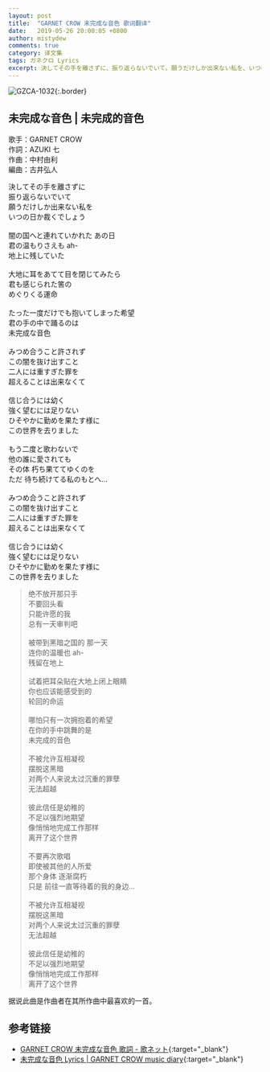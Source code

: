 ```yaml
---
layout: post
title:  "GARNET CROW 未完成な音色 歌词翻译"
date:   2019-05-26 20:00:05 +0800
author: mistydew
comments: true
category: 译文集
tags: ガネクロ Lyrics
excerpt: 決してその手を離さずに、振り返らないでいて。願うだけしか出来ない私を、いつの日か裁くでしょう。
---
```

![GZCA-1032](https://crowsub.github.io/assets/images/discography/single/GZCA-1032.jpg){:.border}

## 未完成な音色 | 未完成的音色

歌手：GARNET CROW<br>
作詞：AZUKI 七<br>
作曲：中村由利<br>
編曲：古井弘人

<div class="lyric-original">
<p>
決してその手を離さずに<br>
振り返らないでいて<br>
願うだけしか出来ない私を<br>
いつの日か裁くでしょう<br>
<br>
闇の国へと連れていかれた あの日<br>
君の温もりさえも ah-<br>
地上に残していた<br>
<br>
大地に耳をあてて目を閉じてみたら<br>
君も感じられた筈の<br>
めぐりくる運命<br>
<br>
たった一度だけでも抱いてしまった希望<br>
君の手の中で踊るのは<br>
未完成な音色<br>
<br>
みつめ合うこと許されず<br>
この闇を抜け出すこと<br>
二人には重すぎた罪を<br>
超えることは出来なくて<br>
<br>
信じ合うには幼く<br>
強く望むには足りない<br>
ひそやかに勤めを果たす様に<br>
この世界を去りました<br>
<br>
もう二度と歌わないで<br>
他の誰に愛されても<br>
その体 朽ち果ててゆくのを<br>
ただ 待ち続けてる私のもとへ…<br>
<br>
みつめ合うこと許されず<br>
この闇を抜け出すこと<br>
二人には重すぎた罪を<br>
超えることは出来なくて<br>
<br>
信じ合うには幼く<br>
強く望むには足りない<br>
ひそやかに勤めを果たす様に<br>
この世界を去りました
</p>
</div>

<div class="lyric-translation">
<blockquote>
绝不放开那只手<br>
不要回头看<br>
只能许愿的我<br>
总有一天审判吧<br>
<br>
被带到黑暗之国的 那一天<br>
连你的温暖也 ah-<br>
残留在地上<br>
<br>
试着把耳朵贴在大地上闭上眼睛<br>
你也应该能感受到的<br>
轮回的命运<br>
<br>
哪怕只有一次拥抱着的希望<br>
在你的手中跳舞的是<br>
未完成的音色<br>
<br>
不被允许互相凝视<br>
摆脱这黑暗<br>
对两个人来说太过沉重的罪孽<br>
无法超越<br>
<br>
彼此信任是幼稚的<br>
不足以强烈地期望<br>
像悄悄地完成工作那样<br>
离开了这个世界<br>
<br>
不要再次歌唱<br>
即使被其他的人所爱<br>
那个身体 逐渐腐朽<br>
只是 前往一直等待着的我的身边...<br>
<br>
不被允许互相凝视<br>
摆脱这黑暗<br>
对两个人来说太过沉重的罪孽<br>
无法超越<br>
<br>
彼此信任是幼稚的<br>
不足以强烈地期望<br>
像悄悄地完成工作那样<br>
离开了这个世界
</blockquote>
</div>

据说此曲是作曲者在其所作曲中最喜欢的一首。

## 参考链接

* [GARNET CROW 未完成な音色 歌詞 - 歌ネット](https://www.uta-net.com/song/20146){:target="_blank"}
* [未完成な音色 Lyrics \| GARNET CROW music diary](https://crowsub.github.io/lyrics/original/未完成な音色.html){:target="_blank"}
